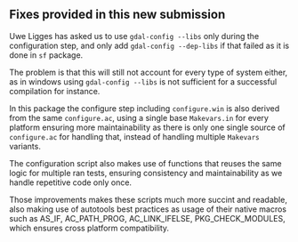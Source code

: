 ## Fixes provided in this new submission

Uwe Ligges has asked us to use `gdal-config --libs` only during the configuration
step, and only add `gdal-config --dep-libs` if that failed as it is done
in `sf` package. 

The problem is that this will still not account for every type of system either,
as in windows using `gdal-config --libs` is not sufficient for a successful
compilation for instance.

In this package the configure step including `configure.win` is also derived
from the same `configure.ac`, using a single base `Makevars.in` for every
platform ensuring more maintainability as there is only one single source of
`configure.ac` for handling that, instead of handling multiple `Makevars` variants.

The configuration script also makes use of functions that reuses the same logic
for multiple ran tests, ensuring consistency and maintainability as we handle
repetitive code only once. 

Those improvements makes these scripts much more succint and readable, also
making use of autotools best practices as usage of their native macros
such as AS_IF, AC_PATH_PROG, AC_LINK_IFELSE, PKG_CHECK_MODULES, which ensures
cross platform compatibility.
